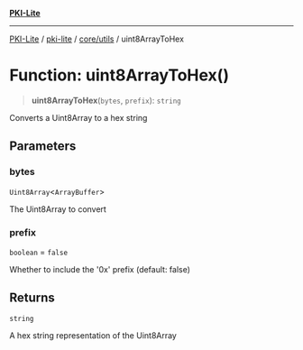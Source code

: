[**PKI-Lite**](../../../../README.md)

---

[PKI-Lite](../../../../README.md) / [pki-lite](../../../README.md) / [core/utils](../README.md) / uint8ArrayToHex

# Function: uint8ArrayToHex()

> **uint8ArrayToHex**(`bytes`, `prefix`): `string`

Converts a Uint8Array<ArrayBuffer> to a hex string

## Parameters

### bytes

`Uint8Array`\<`ArrayBuffer`\>

The Uint8Array<ArrayBuffer> to convert

### prefix

`boolean` = `false`

Whether to include the '0x' prefix (default: false)

## Returns

`string`

A hex string representation of the Uint8Array<ArrayBuffer>
